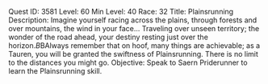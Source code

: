 Quest ID: 3581
Level: 60
Min Level: 40
Race: 32
Title: Plainsrunning
Description: Imagine yourself racing across the plains, through forests and over mountains, the wind in your face... Traveling over unseen territory; the wonder of the road ahead, your destiny resting just over the horizon.$B$BAlways remember that on hoof, many things are achievable; as a Tauren, you will be granted the swiftness of Plainsrunning. There is no limit to the distances you might go.
Objective: Speak to Saern Priderunner to learn the Plainsrunning skill.
